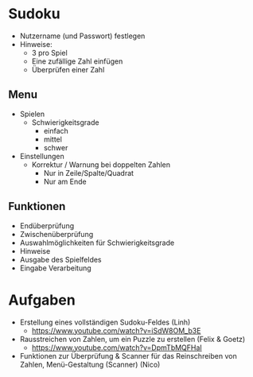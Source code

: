 # Sudoku
- Nutzername (und Passwort) festlegen
- Hinweise:
  - 3 pro Spiel
  - Eine zufällige Zahl einfügen
  - Überprüfen einer Zahl 
## Menu
- Spielen
  - Schwierigkeitsgrade
    - einfach
    - mittel
    - schwer
- Einstellungen
  - Korrektur / Warnung bei doppelten Zahlen
    - Nur in Zeile/Spalte/Quadrat
    - Nur am Ende

## Funktionen
- Endüberprüfung
- Zwischenüberprüfung
- Auswahlmöglichkeiten für Schwierigkeitsgrade
- Hinweise
- Ausgabe des Spielfeldes
- Eingabe Verarbeitung


# Aufgaben
- Erstellung eines vollständigen Sudoku-Feldes (Linh)
  - https://www.youtube.com/watch?v=iSdW8OM_b3E
- Rausstreichen von Zahlen, um ein Puzzle zu erstellen (Felix & Goetz)
  - https://www.youtube.com/watch?v=DpmTbMQFHaI
- Funktionen zur Überprüfung & Scanner für das Reinschreiben von Zahlen, Menü-Gestaltung (Scanner) (Nico)